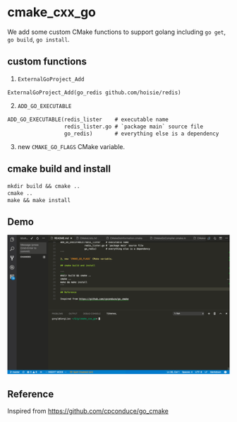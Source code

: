 # cmake_cxx_go

We add some custom CMake functions to support golang including `go get`, `go build`, `go install`.

## custom functions

1. `ExternalGoProject_Add`

```
ExternalGoProject_Add(go_redis github.com/hoisie/redis)
```

2. `ADD_GO_EXECUTABLE`

```
ADD_GO_EXECUTABLE(redis_lister    # executable name
                  redis_lister.go # `package main` source file
                  go_redis)       # everything else is a dependency
```

3. new `CMAKE_GO_FLAGS` CMake variable.

## cmake build and install

```
mkdir build && cmake ..
cmake ..
make && make install
```

## Demo

<a href="img/demo.gif" target="_blank"><img src="img/cmake_go.gif" width="1000" /></a>

## Reference

Inspired from https://github.com/cpconduce/go_cmake